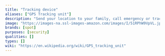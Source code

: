 ```yaml
---
title: "Tracking device"
aliases: ["GPS Tracking unit"]
description: "Send your location to your family, call emergency or track stolen bags."
image: "https://images-na.ssl-images-amazon.com/images/I/51RPhW9VpVL.jpg"
brands: [spot]
purposes: [security]
qualities: []
types: []
wiki: "https://en.wikipedia.org/wiki/GPS_tracking_unit"
---
```

